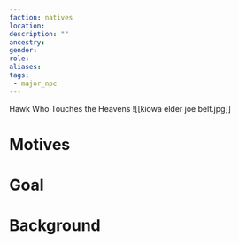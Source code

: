 ```yaml
---
faction: natives
location:
description: ""
ancestry:
gender:
role:
aliases:
tags:
 - major_npc
---
```

Hawk Who Touches the Heavens
![[kiowa elder joe belt.jpg]]
# Motives



# Goal



# Background


